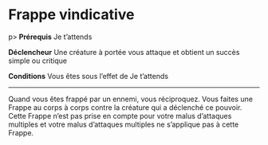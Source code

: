 # Frappe vindicative

p><strong> Prérequis</strong> Je t’attends</p>
<p><strong> Déclencheur</strong> Une créature à portée vous attaque et obtient un succès simple ou critique</p>
<p><strong> Conditions</strong> Vous êtes sous l’effet de Je t’attends</p>
<hr>
<p> Quand vous êtes frappé par un ennemi, vous réciproquez. Vous faites une Frappe au corps à corps contre la créature qui a déclenché ce pouvoir. Cette Frappe n’est pas prise en compte pour votre malus d’attaques multiples et votre malus d’attaques multiples ne s’applique pas à cette Frappe.</p>